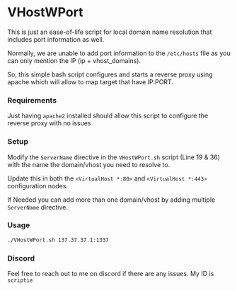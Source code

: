 # VHostWPort

This is just an ease-of-life script for local domain name resolution that includes port information as well.

Normally, we are unable to add port information to the `/etc/hosts` file as you can only mention the IP (ip + vhost_domains).

So, this simple bash script configures and starts a reverse proxy using apache which will allow to map target that have IP:PORT.

### Requirements 
Just having `apache2` installed should allow this script to configure the reverse proxy with no issues

### Setup
Modify the `ServerName` directive in the `VHostWPort.sh` script (Line 19 & 36) with the name the domain/vhost you need to resolve to.

Update this in both the `<VirtualHost *:80>` and `<VirtualHost *:443>` configuration nodes.

If Needed you can add more than one domain/vhost by adding multiple `ServerName` directive.

### Usage
```sh
./VHostWPort.sh 137.37.37.1:1337
```

### Discord
Feel free to reach out to me on discord if there are any issues. My ID is `scriptie`
